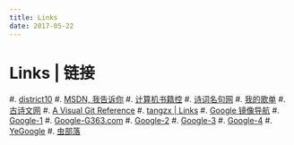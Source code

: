 ```yaml
---
title: Links
date: 2017-05-22
---
```


Links | 链接
============

#. [district10](https://github.com/district10/blog)
#. [MSDN, 我告诉你](http://www.itellyou.cn/)
#. [计算机书籍控](http://bestcbooks.com/)
#. [诗词名句网](http://www.shicimingju.com/)
#. [我的歌单](http://music.163.com/#/playlist?id=744393100)
#. [古诗文网](http://www.gushiwen.org/)
#. [A Visual Git Reference](http://marklodato.github.io/visual-git-guide/index-zh-cn.html)
#. [tangzx | Links](http://tangzx.qiniudn.com/links.html)
#. [Google 镜像导航](http://dir.scmor.com/google/)
#. [Google-1](https://c1.hntvchina.com)
#. [Google-G363.com](http://g2.zgdhhjha.com/)
#. [Google-2](https://justsoso.co)
#. [Google-3](https://c.gufen.gq)
#. [Google-4](https://c.ggkai.men)
#. [YeGoogle](http://www.yegoogle.com)
#. [虫部落](http://www.chongbuluo.com/)
